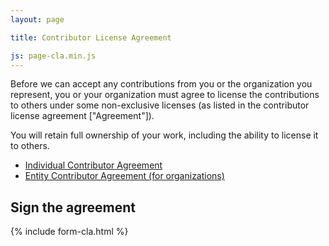 ```yaml
---
layout: page

title: Contributor License Agreement

js: page-cla.min.js
---
```


Before we can accept any contributions from you or the organization you represent, you or your organization must agree to license the contributions to others under some non-exclusive licenses (as listed in the contributor license agreement ["Agreement"]).

You will retain full ownership of your work, including the ability to license it to others.

- [Individual Contributor Agreement](individual/)
- [Entity Contributor Agreement (for organizations)](entity/)

## Sign the agreement

{% include form-cla.html %}
